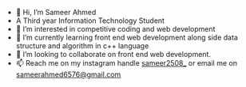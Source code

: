 - 👋 Hi, I’m Sameer Ahmed
- A Third year Information Technology Student
- 👀 I’m interested in competitive coding and web development
- 🌱 I’m currently learning front end web development along side data structure and algorithm in c++ language
- 💞️ I’m looking to collaborate on front end web development.
- 📫 Reach me on my instagram handle [sameer2508_](https://www.instagram.com/sameer25085_/) or email me on sameerahmed6576@gmail.com

<!---
sameer6576/sameer6576 is a ✨ special ✨ repository because its `README.md` (this file) appears on your GitHub profile.
You can click the Preview link to take a look at your changes.
--->
